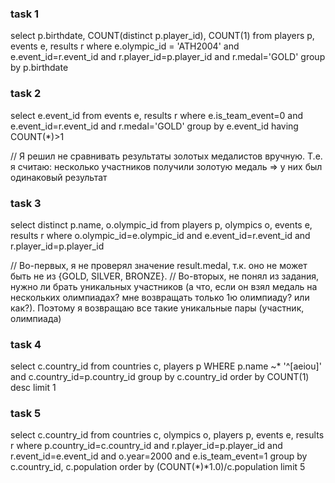 ### task 1
select p.birthdate, COUNT(distinct p.player_id), COUNT(1) from players p, events e, results r 
where e.olympic_id = 'ATH2004' and e.event_id=r.event_id and r.player_id=p.player_id and r.medal='GOLD'
group by p.birthdate

### task 2
select e.event_id from events e, results r
where e.is_team_event=0 and e.event_id=r.event_id and r.medal='GOLD'
group by e.event_id having COUNT(*)>1

// Я решил не сравнивать результаты золотых медалистов вручную. Т.е. я считаю: несколько участников получили золотую медаль => у них был одинаковый результат

### task 3
select distinct p.name, o.olympic_id from players p, olympics o, events e, results r
where o.olympic_id=e.olympic_id and e.event_id=r.event_id and r.player_id=p.player_id

// Во-первых, я не проверял значение result.medal, т.к. оно не может быть не из {GOLD, SILVER, BRONZE}.
// Во-вторых, не понял из задания, нужно ли брать уникальных участников (а что, если он взял медаль на нескольких олимпиадах? мне возвращать только 1ю олимпиаду? или как?). Поэтому я возвращаю все такие уникальные пары (участник, олимпиада)

### task 4
select c.country_id from countries c, players p
WHERE p.name ~* '^[aeiou]' and c.country_id=p.country_id
group by c.country_id order by COUNT(1) desc limit 1

### task 5
select c.country_id from countries c, olympics o, players p, events e, results r
where p.country_id=c.country_id and r.player_id=p.player_id and r.event_id=e.event_id
and o.year=2000 and e.is_team_event=1
group by c.country_id, c.population
order by (COUNT(*)*1.0)/c.population 
limit 5